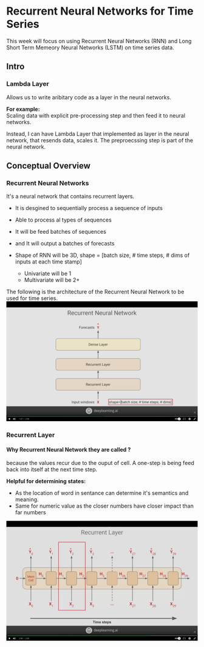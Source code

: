 # Recurrent Neural Networks for Time Series

This week will focus on using Recurrent Neural Networks (RNN) and Long Short Term Memeory Neural Networks (LSTM) on time series data.

## Intro

### Lambda Layer

Allows us to write aribitary code as a layer in the neural networks.

**For example:**  
Scaling data with explicit pre-processing step and then feed it to neural networks.

Instead, I can have Lambda Layer that implemented as layer in the neural network, that resends data, scales it. The preproecssing step is part of the neural network.

## Conceptual Overview

### Recurrent Neural Networks

It's a neural network that contains recurrent layers. 

- It is desgined to sequentially process a sequence of inputs

- Able to process al types of sequences

- It will be feed batches of sequences

- and It will output a batches of forecasts
- Shape of RNN will be 3D, shape = [batch size, # time steps, # dims of inputs at each time stamp]
  - Univariate will be 1
  - Multivariate will be 2+

The following is the architecture of the Recurrent Neural Network to be used for time series.
![image of rnn](images/rnn.png)

### Recurrent Layer

#### Why Recurrent Neural Network they are called ?

because the values recur due to the ouput of cell. A one-step is being feed back into itself at the next time step.

**Helpful for determining states:**  
- As the location of word in sentance can determine it's semantics and meaning.
- Same for numeric value as the closer numbers have closer impact than far numbers

![image of recurrent layer](images/recurrent-layer.png)


